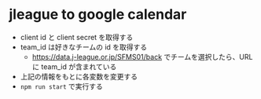 # jleague to google calendar

- client id と client secret を取得する
- team_id は好きなチームの id を取得する
  - https://data.j-league.or.jp/SFMS01/back でチームを選択したら、URL に team_id が含まれている
- 上記の情報をもとに各変数を変更する
- `npm run start` で実行する

